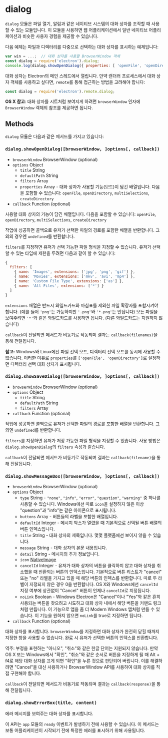 ﻿# dialog

`dialog` 모듈은 파일 열기, 알림과 같은 네이티브 시스템의 대화 상자를 조작할 때 사용할
수 있는 모듈입니다. 이 모듈을 사용하면 웹 어플리케이션에서 일반 네이티브 어플리케이션과
비슷한 사용자 경험을 제공할 수 있습니다.

다음 예제는 파일과 디렉터리를 다중으로 선택하는 대화 상자를 표시하는 예제입니다:

```javascript
var win = ...;  // 대화 상자를 사용할 BrowserWindow 객체
const dialog = require('electron').dialog;
console.log(dialog.showOpenDialog({ properties: [ 'openFile', 'openDirectory', 'multiSelections' ]}));
```

대화 상자는 Electron의 메인 스레드에서 열립니다. 만약 랜더러 프로세스에서 대화 상자
객체를 사용하고 싶다면, `remote`를 통해 접근하는 방법을 고려해야 합니다:

```javascript
const dialog = require('electron').remote.dialog;
```

**OS X 참고**: 대화 상자를 시트처럼 보여지게 하려면 `browserWindow` 인자에
`BrowserWindow` 객체의 참조를 제공하면 됩니다.

## Methods

`dialog` 모듈은 다음과 같은 메서드를 가지고 있습니다:

### `dialog.showOpenDialog([browserWindow, ]options[, callback])`

* `browserWindow` BrowserWindow (optional)
* `options` Object
  * `title` String
  * `defaultPath` String
  * `filters` Array
  * `properties` Array - 대화 상자가 사용할 기능(모드)이 담긴 배열입니다.
    다음을 포함할 수 있습니다: `openFile`, `openDirectory`, `multiSelections`,
    `createDirectory`
* `callback` Function (optional)

사용할 대화 상자의 기능이 담긴 배열입니다. 다음을 포함할 수 있습니다: `openFile`,
`openDirectory`, `multiSelections`, `createDirectory`

작업에 성공하면 콜백으로 유저가 선택한 파일의 경로를 포함한 배열을 반환합니다. 그 외의
경우엔 `undefined`를 반환합니다.

`filters`를 지정하면 유저가 선택 가능한 파일 형식을 지정할 수 있습니다. 유저가 선택할
수 있는 타입에 제한을 두려면 다음과 같이 할 수 있습니다:

```javascript
{
  filters: [
    { name: 'Images', extensions: ['jpg', 'png', 'gif'] },
    { name: 'Movies', extensions: ['mkv', 'avi', 'mp4'] },
    { name: 'Custom File Type', extensions: ['as'] },
    { name: 'All Files', extensions: ['*'] }
  ]
}
```

`extensions` 배열은 반드시 와일드카드와 마침표를 제외한 파일 확장자를 포함시켜야
합니다. (예를 들어 `'png'`는 가능하지만 `'.png'`와 `'*.png'`는 안됩니다) 모든 파일을
보여주려면 `'*'`와 같은 와일드카드를 사용하면 됩니다. (다른 와일드카드는 지원하지
  않습니다)

`callback`이 전달되면 메서드가 비동기로 작동되며 결과는 `callback(filenames)`을
통해 전달됩니다.

**참고:** Windows와 Linux에선 파일 선택 모드, 디렉터리 선택 모드를 동시에 사용할 수
없습니다. 이러한 이유로 `properties`를 `['openFile', 'openDirectory']`로 설정하면
디렉터리 선택 대화 상자가 표시됩니다.

### `dialog.showSaveDialog([browserWindow, ]options[, callback])`

* `browserWindow` BrowserWindow (optional)
* `options` Object
  * `title` String
  * `defaultPath` String
  * `filters` Array
* `callback` Function (optional)

작업에 성공하면 콜백으로 유저가 선택한 파일의 경로를 포함한 배열을 반환합니다. 그 외엔
`undefined`를 반환합니다.

`filters`를 지정하면 유저가 저장 가능한 파일 형식을 지정할 수 있습니다. 사용 방법은
`dialog.showOpenDialog`의 `filters` 속성과 같습니다.

`callback`이 전달되면 메서드가 비동기로 작동되며 결과는 `callback(filename)`을 통해
전달됩니다.

### `dialog.showMessageBox([browserWindow, ]options[, callback])`

* `browserWindow` BrowserWindow (optional)
* `options` Object
  * `type` String - `"none"`, `"info"`, `"error"`, `"question"`, `"warning"` 중
    하나를 사용할 수 있습니다. Windows에선 따로 `icon`을 설정하지 않은 이상
    "question"과 "info"는 같은 아이콘으로 표시됩니다.
  * `buttons` Array - 버튼들의 라벨을 포함한 배열입니다.
  * `defaultId` Integer - 메시지 박스가 열렸을 때 기본적으로 선택될 버튼 배열의
    버튼 인덱스입니다.
  * `title` String - 대화 상자의 제목입니다. 몇몇 플랫폼에선 보이지 않을 수 있습니다.
  * `message` String - 대화 상자의 본문 내용입니다.
  * `detail` String - 메시지의 추가 정보입니다.
  * `icon` [NativeImage](native-image.md)
  * `cancelId` Integer - 유저가 대화 상자의 버튼을 클릭하지 않고 대화 상자를 취소했을
    때 반환되는 버튼의 인덱스입니다. 기본적으로 버튼 리스트가 "cancel" 또는 "no"
    라벨을 가지고 있을 때 해당 버튼의 인덱스를 반환합니다. 따로 두 라벨이 지정되지
    않은 경우 0을 반환합니다. OS X와 Windows에선 `cancelId` 지정 여부에 상관없이
    "Cancel" 버튼이 언제나 `cancelId`로 지정됩니다.
  * `noLink` Boolean - Windows Electron은 "Cancel"이나 "Yes"와 같은 흔히 사용되는
    버튼을 찾으려고 시도하고 대화 상자 내에서 해당 버튼을 커맨드 링크처럼 만듭니다.
    이 기능으로 앱을 좀 더 Modern Windows 앱처럼 만들 수 있습니다. 이 기능을 원하지
    않으면 `noLink`를 true로 지정하면 됩니다.
* `callback` Function (optional)

대화 상자를 표시합니다. `browserWindow`를 지정하면 대화 상자가 완전히 닫힐 때까지
지정한 창을 사용할 수 없습니다. 완료 시 유저가 선택한 버튼의 인덱스를 반환합니다.

역주: 부정을 표현하는 "아니오", "취소"와 같은 한글 단어는 지원되지 않습니다. 만약
OS X 또는 Windows에서 "확인", "취소"와 같은 순서로 버튼을 지정하게 될 때 Alt + f4로
해당 대화 상자를 끄게 되면 "확인"을 누른 것으로 판단되어 버립니다. 이를 해결하려면
"Cancel"을 대신 사용하거나 BrowserWindow API를 사용하여 대화 상자를 직접 구현해야
합니다.

`callback`이 전달되면 메서드가 비동기로 작동되며 결과는 `callback(response)`을 통해
전달됩니다.

### `dialog.showErrorBox(title, content)`

에러 메시지를 보여주는 대화 상자를 표시합니다.

이 API는 `app` 모듈의 `ready` 이벤트가 발생하기 전에 사용할 수 있습니다. 이 메서드는
보통 어플리케이션이 시작되기 전에 특정한 에러를 표시하기 위해 사용됩니다.
